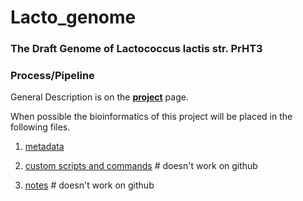 ---
---
# Lacto_genome

### The Draft Genome of Lactococcus lactis str. PrHT3

### Process/Pipeline

General Description is on the **[project](/project.md)** page.

When possible the bioinformatics of this project will be placed in the following files.

1. [metadata](/metadata.md)

2. [custom scripts and commands](/scripts.md)  # doesn't work on github

3. [notes](/notes.md)  # doesn't work on github
